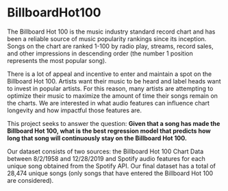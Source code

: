 # BillboardHot100

The Billboard Hot 100 is the music industry standard record chart and has been a reliable source of music popularity rankings since its inception. Songs on the chart are ranked 1-100 by radio play, streams, record sales, and other impressions in descending order (the number 1 position represents the most popular song). 

There is a lot of appeal and incentive to enter and maintain a spot on the Billboard Hot 100. Artists want their music to be heard and label heads want to invest in popular artists. For this reason, many artists are attempting to optimize their music to maximize the amount of time their songs remain on the charts. We are interested in what audio features can influence chart longevity and how impactful those features are. 

This project seeks to answer the question: **Given that a song has made the Billboard Hot 100, what is the best regression model that predicts how long that song will continuously stay on the Billboard Hot 100.**

Our dataset consists of two sources: the Billboard Hot 100 Chart Data between 8/2/1958 and 12/28/2019 and Spotify audio features for each unique song obtained from the Spotify API. Our final dataset has a total of 28,474 unique songs (only songs that have entered the Billboard Hot 100 are considered).
